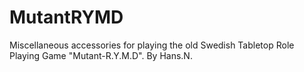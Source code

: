 # MutantRYMD
Miscellaneous accessories for playing the old Swedish Tabletop Role Playing Game "Mutant-R.Y.M.D". By Hans.N.
